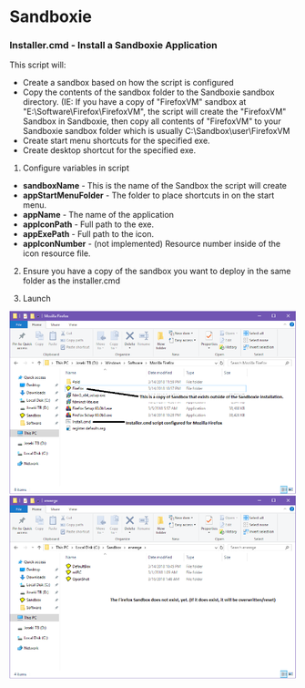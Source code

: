# Sandboxie
### Installer.cmd - Install a Sandboxie Application
This script will:
- Create a sandbox based on how the script is configured
- Copy the contents of the sandbox folder to the Sandboxie sandbox directory. (IE: If you have a copy of "FirefoxVM" sandbox at "E:\Software\Firefox\FirefoxVM", the script will create the "FirefoxVM" Sandbox in Sandboxie, then copy all contents of "FirefoxVM" to your Sandboxie sandbox folder which is usually C:\Sandbox\user\FirefoxVM
- Create start menu shortcuts for the specified exe.
- Create desktop shortcut for the specified exe.

1. Configure variables in script
- <b>sandboxName</b> - This is the name of the Sandbox the script will create
- <b>appStartMenuFolder</b> - The folder to place shortcuts in on the start menu.
- <b>appName</b> - The name of the application
- <b>appIconPath</b> - Full path to the exe.
- <b>appExePath</b> - Full path to the icon.
- <b>appIconNumber</b> - (not implemented) Resource number inside of the icon resource file.

2. Ensure you have a copy of the sandbox you want to deploy in the same folder as the installer.cmd

3. Launch



![Alt text](screenshots/sandboxie-screen1.png)
![Alt text](screenshots/sandboxie-screen2.png)
